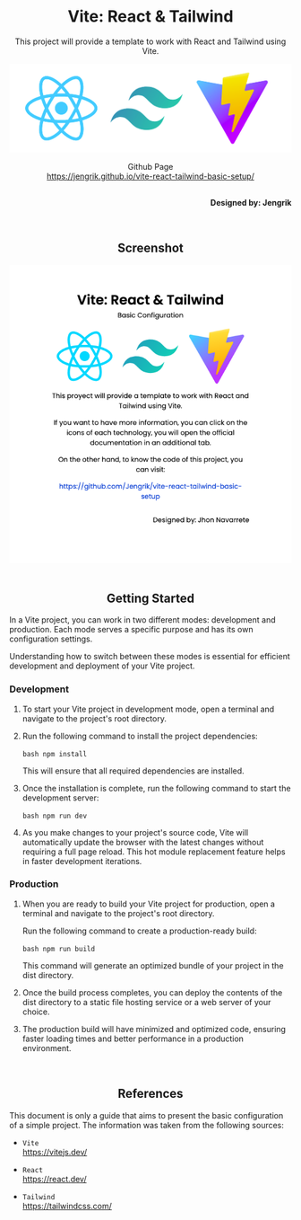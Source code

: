 <div align="center">
    <h1>Vite: React & Tailwind</h1>
    <p> This project will provide a template to work with React and Tailwind using Vite. </p>
    <div style="display: flex; flex-direction: column; align-items: center;">
        <a href="https://github.com/Jengrik/Jengrik-VueJS-and-Webpack-Basic-Setup">
            <img width="auto" height="auto" src="documentation/Technologies.png">
        </a>
        <p style="margin-bottom: 0;">Github Page</p>
        <a href="https://jengrik.github.io/vite-react-tailwind-basic-setup/">https://jengrik.github.io/vite-react-tailwind-basic-setup/</a>
    </div>
    <p align="right" style="margin-top: 30px;"><strong>Designed by: Jengrik</strong></p>
</div>
<br>
<h2 align="center">Screenshot</h2>
<div align="center">
    <img width="auto" height="auto" src="documentation/Screenshot.png">
    </div>
<br>
<h2 align="center">Getting Started</h2>

In a Vite project, you can work in two different modes: development and production. Each mode serves a specific purpose and has its own configuration settings. 

Understanding how to switch between these modes is essential for efficient development and deployment of your Vite project.

<h3>Development</h3>

1. To start your Vite project in development mode, open a terminal and navigate to the project's root directory.
2. Run the following command to install the project dependencies:

   ```bash npm install ```

   This will ensure that all required dependencies are installed.
3. Once the installation is complete, run the following command to start the development server:

    ```bash npm run dev ```

4. As you make changes to your project's source code, Vite will automatically update the browser with the latest changes without requiring a full page reload. This hot module replacement feature helps in faster development iterations.

<h3>Production</h3>

1. When you are ready to build your Vite project for production, open a terminal and navigate to the project's root directory.

    Run the following command to create a production-ready build:

    ```bash npm run build ```

    This command will generate an optimized bundle of your project in the dist directory.

2. Once the build process completes, you can deploy the contents of the dist directory to a static file hosting service or a web server of your choice.

3. The production build will have minimized and optimized code, ensuring faster loading times and better performance in a production environment.


<br>
<h2 align="center">References</h2>

This document is only a guide that aims to present the basic configuration of a simple project. The information was taken from the following sources:

- `Vite` <br>https://vitejs.dev/

- `React` <br>https://react.dev/

- `Tailwind` <br>https://tailwindcss.com/